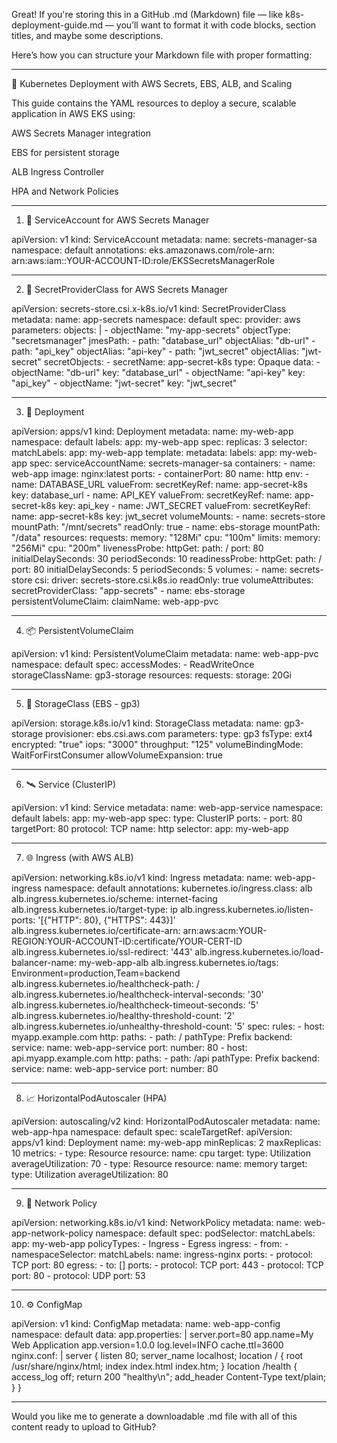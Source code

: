 Great! If you're storing this in a GitHub .md (Markdown) file — like k8s-deployment-guide.md — you’ll want to format it with code blocks, section titles, and maybe some descriptions.

Here’s how you can structure your Markdown file with proper formatting:


---

🚀 Kubernetes Deployment with AWS Secrets, EBS, ALB, and Scaling

This guide contains the YAML resources to deploy a secure, scalable application in AWS EKS using:

AWS Secrets Manager integration

EBS for persistent storage

ALB Ingress Controller

HPA and Network Policies



---

1. 📛 ServiceAccount for AWS Secrets Manager

apiVersion: v1
kind: ServiceAccount
metadata:
  name: secrets-manager-sa
  namespace: default
  annotations:
    eks.amazonaws.com/role-arn: arn:aws:iam::YOUR-ACCOUNT-ID:role/EKSSecretsManagerRole


---

2. 🔐 SecretProviderClass for AWS Secrets Manager

apiVersion: secrets-store.csi.x-k8s.io/v1
kind: SecretProviderClass
metadata:
  name: app-secrets
  namespace: default
spec:
  provider: aws
  parameters:
    objects: |
      - objectName: "my-app-secrets"
        objectType: "secretsmanager"
        jmesPath:
          - path: "database_url"
            objectAlias: "db-url"
          - path: "api_key"
            objectAlias: "api-key"
          - path: "jwt_secret"
            objectAlias: "jwt-secret"
  secretObjects:
    - secretName: app-secret-k8s
      type: Opaque
      data:
        - objectName: "db-url"
          key: "database_url"
        - objectName: "api-key"
          key: "api_key"
        - objectName: "jwt-secret"
          key: "jwt_secret"


---

3. 🧱 Deployment

apiVersion: apps/v1
kind: Deployment
metadata:
  name: my-web-app
  namespace: default
  labels:
    app: my-web-app
spec:
  replicas: 3
  selector:
    matchLabels:
      app: my-web-app
  template:
    metadata:
      labels:
        app: my-web-app
    spec:
      serviceAccountName: secrets-manager-sa
      containers:
        - name: web-app
          image: nginx:latest
          ports:
            - containerPort: 80
              name: http
          env:
            - name: DATABASE_URL
              valueFrom:
                secretKeyRef:
                  name: app-secret-k8s
                  key: database_url
            - name: API_KEY
              valueFrom:
                secretKeyRef:
                  name: app-secret-k8s
                  key: api_key
            - name: JWT_SECRET
              valueFrom:
                secretKeyRef:
                  name: app-secret-k8s
                  key: jwt_secret
          volumeMounts:
            - name: secrets-store
              mountPath: "/mnt/secrets"
              readOnly: true
            - name: ebs-storage
              mountPath: "/data"
          resources:
            requests:
              memory: "128Mi"
              cpu: "100m"
            limits:
              memory: "256Mi"
              cpu: "200m"
          livenessProbe:
            httpGet:
              path: /
              port: 80
            initialDelaySeconds: 30
            periodSeconds: 10
          readinessProbe:
            httpGet:
              path: /
              port: 80
            initialDelaySeconds: 5
            periodSeconds: 5
      volumes:
        - name: secrets-store
          csi:
            driver: secrets-store.csi.k8s.io
            readOnly: true
            volumeAttributes:
              secretProviderClass: "app-secrets"
        - name: ebs-storage
          persistentVolumeClaim:
            claimName: web-app-pvc


---

4. 📦 PersistentVolumeClaim

apiVersion: v1
kind: PersistentVolumeClaim
metadata:
  name: web-app-pvc
  namespace: default
spec:
  accessModes:
    - ReadWriteOnce
  storageClassName: gp3-storage
  resources:
    requests:
      storage: 20Gi


---

5. 🧱 StorageClass (EBS - gp3)

apiVersion: storage.k8s.io/v1
kind: StorageClass
metadata:
  name: gp3-storage
provisioner: ebs.csi.aws.com
parameters:
  type: gp3
  fsType: ext4
  encrypted: "true"
  iops: "3000"
  throughput: "125"
volumeBindingMode: WaitForFirstConsumer
allowVolumeExpansion: true


---

6. 🛰 Service (ClusterIP)

apiVersion: v1
kind: Service
metadata:
  name: web-app-service
  namespace: default
  labels:
    app: my-web-app
spec:
  type: ClusterIP
  ports:
    - port: 80
      targetPort: 80
      protocol: TCP
      name: http
  selector:
    app: my-web-app


---

7. 🌐 Ingress (with AWS ALB)

apiVersion: networking.k8s.io/v1
kind: Ingress
metadata:
  name: web-app-ingress
  namespace: default
  annotations:
    kubernetes.io/ingress.class: alb
    alb.ingress.kubernetes.io/scheme: internet-facing
    alb.ingress.kubernetes.io/target-type: ip
    alb.ingress.kubernetes.io/listen-ports: '[{"HTTP": 80}, {"HTTPS": 443}]'
    alb.ingress.kubernetes.io/certificate-arn: arn:aws:acm:YOUR-REGION:YOUR-ACCOUNT-ID:certificate/YOUR-CERT-ID
    alb.ingress.kubernetes.io/ssl-redirect: '443'
    alb.ingress.kubernetes.io/load-balancer-name: my-web-app-alb
    alb.ingress.kubernetes.io/tags: Environment=production,Team=backend
    alb.ingress.kubernetes.io/healthcheck-path: /
    alb.ingress.kubernetes.io/healthcheck-interval-seconds: '30'
    alb.ingress.kubernetes.io/healthcheck-timeout-seconds: '5'
    alb.ingress.kubernetes.io/healthy-threshold-count: '2'
    alb.ingress.kubernetes.io/unhealthy-threshold-count: '5'
spec:
  rules:
    - host: myapp.example.com
      http:
        paths:
          - path: /
            pathType: Prefix
            backend:
              service:
                name: web-app-service
                port:
                  number: 80
    - host: api.myapp.example.com
      http:
        paths:
          - path: /api
            pathType: Prefix
            backend:
              service:
                name: web-app-service
                port:
                  number: 80


---

8. 📈 HorizontalPodAutoscaler (HPA)

apiVersion: autoscaling/v2
kind: HorizontalPodAutoscaler
metadata:
  name: web-app-hpa
  namespace: default
spec:
  scaleTargetRef:
    apiVersion: apps/v1
    kind: Deployment
    name: my-web-app
  minReplicas: 2
  maxReplicas: 10
  metrics:
    - type: Resource
      resource:
        name: cpu
        target:
          type: Utilization
          averageUtilization: 70
    - type: Resource
      resource:
        name: memory
        target:
          type: Utilization
          averageUtilization: 80


---

9. 🔐 Network Policy

apiVersion: networking.k8s.io/v1
kind: NetworkPolicy
metadata:
  name: web-app-network-policy
  namespace: default
spec:
  podSelector:
    matchLabels:
      app: my-web-app
  policyTypes:
    - Ingress
    - Egress
  ingress:
    - from:
        - namespaceSelector:
            matchLabels:
              name: ingress-nginx
      ports:
        - protocol: TCP
          port: 80
  egress:
    - to: []
      ports:
        - protocol: TCP
          port: 443
        - protocol: TCP
          port: 80
        - protocol: UDP
          port: 53


---

10. ⚙️ ConfigMap

apiVersion: v1
kind: ConfigMap
metadata:
  name: web-app-config
  namespace: default
data:
  app.properties: |
    server.port=80
    app.name=My Web Application
    app.version=1.0.0
    log.level=INFO
    cache.ttl=3600
  nginx.conf: |
    server {
        listen 80;
        server_name localhost;
        location / {
            root /usr/share/nginx/html;
            index index.html index.htm;
        }
        location /health {
            access_log off;
            return 200 "healthy\n";
            add_header Content-Type text/plain;
        }
    }


---

Would you like me to generate a downloadable .md file with all of this content ready to upload to GitHub?

